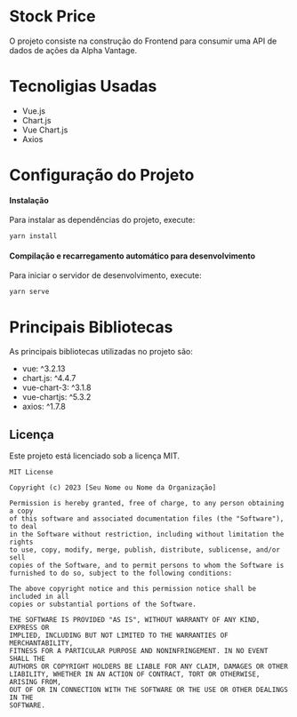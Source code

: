 # Stock Price

O projeto consiste na construção do Frontend para consumir uma API de dados de ações da Alpha Vantage.


# Tecnoligias Usadas

- Vue.js
- Chart.js
- Vue Chart.js
- Axios

# Configuração do Projeto
#### Instalação
Para instalar as dependências do projeto, execute:

```
yarn install
```

#### Compilação e recarregamento automático para desenvolvimento
Para iniciar o servidor de desenvolvimento, execute:

```
yarn serve
```



# Principais Bibliotecas
As principais bibliotecas utilizadas no projeto são:

- vue: ^3.2.13
- chart.js: ^4.4.7
- vue-chart-3: ^3.1.8
- vue-chartjs: ^5.3.2
- axios: ^1.7.8

## Licença
Este projeto está licenciado sob a licença MIT.

```
MIT License

Copyright (c) 2023 [Seu Nome ou Nome da Organização]

Permission is hereby granted, free of charge, to any person obtaining a copy
of this software and associated documentation files (the "Software"), to deal
in the Software without restriction, including without limitation the rights
to use, copy, modify, merge, publish, distribute, sublicense, and/or sell
copies of the Software, and to permit persons to whom the Software is
furnished to do so, subject to the following conditions:

The above copyright notice and this permission notice shall be included in all
copies or substantial portions of the Software.

THE SOFTWARE IS PROVIDED "AS IS", WITHOUT WARRANTY OF ANY KIND, EXPRESS OR
IMPLIED, INCLUDING BUT NOT LIMITED TO THE WARRANTIES OF MERCHANTABILITY,
FITNESS FOR A PARTICULAR PURPOSE AND NONINFRINGEMENT. IN NO EVENT SHALL THE
AUTHORS OR COPYRIGHT HOLDERS BE LIABLE FOR ANY CLAIM, DAMAGES OR OTHER
LIABILITY, WHETHER IN AN ACTION OF CONTRACT, TORT OR OTHERWISE, ARISING FROM,
OUT OF OR IN CONNECTION WITH THE SOFTWARE OR THE USE OR OTHER DEALINGS IN THE
SOFTWARE.


```